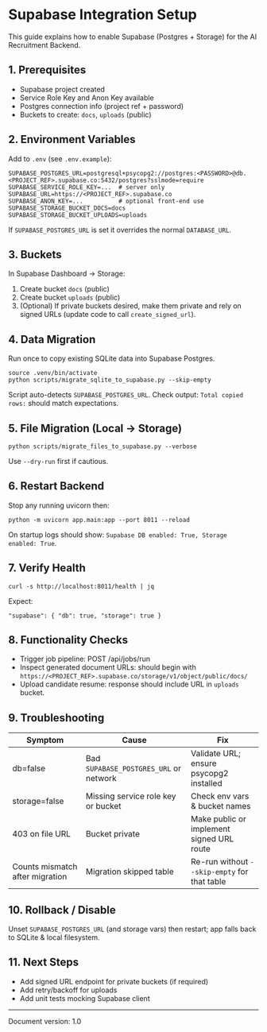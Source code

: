 # Supabase Integration Setup

This guide explains how to enable Supabase (Postgres + Storage) for the AI Recruitment Backend.

## 1. Prerequisites
- Supabase project created
- Service Role Key and Anon Key available
- Postgres connection info (project ref + password)
- Buckets to create: `docs`, `uploads` (public)

## 2. Environment Variables
Add to `.env` (see `.env.example`):
```
SUPABASE_POSTGRES_URL=postgresql+psycopg2://postgres:<PASSWORD>@db.<PROJECT_REF>.supabase.co:5432/postgres?sslmode=require
SUPABASE_SERVICE_ROLE_KEY=...  # server only
SUPABASE_URL=https://<PROJECT_REF>.supabase.co
SUPABASE_ANON_KEY=...          # optional front-end use
SUPABASE_STORAGE_BUCKET_DOCS=docs
SUPABASE_STORAGE_BUCKET_UPLOADS=uploads
```
If `SUPABASE_POSTGRES_URL` is set it overrides the normal `DATABASE_URL`.

## 3. Buckets
In Supabase Dashboard → Storage:
1. Create bucket `docs` (public)
2. Create bucket `uploads` (public)
3. (Optional) If private buckets desired, make them private and rely on signed URLs (update code to call `create_signed_url`).

## 4. Data Migration
Run once to copy existing SQLite data into Supabase Postgres.
```
source .venv/bin/activate
python scripts/migrate_sqlite_to_supabase.py --skip-empty
```
Script auto-detects `SUPABASE_POSTGRES_URL`. Check output: `Total copied rows:` should match expectations.

## 5. File Migration (Local → Storage)
```
python scripts/migrate_files_to_supabase.py --verbose
```
Use `--dry-run` first if cautious.

## 6. Restart Backend
Stop any running uvicorn then:
```
python -m uvicorn app.main:app --port 8011 --reload
```
On startup logs should show: `Supabase DB enabled: True, Storage enabled: True`.

## 7. Verify Health
```
curl -s http://localhost:8011/health | jq
```
Expect:
```
"supabase": { "db": true, "storage": true }
```

## 8. Functionality Checks
- Trigger job pipeline: POST /api/jobs/run
- Inspect generated document URLs: should begin with `https://<PROJECT_REF>.supabase.co/storage/v1/object/public/docs/`
- Upload candidate resume: response should include URL in `uploads` bucket.

## 9. Troubleshooting
| Symptom | Cause | Fix |
| ------- | ----- | --- |
| db=false | Bad `SUPABASE_POSTGRES_URL` or network | Validate URL; ensure psycopg2 installed |
| storage=false | Missing service role key or bucket | Check env vars & bucket names |
| 403 on file URL | Bucket private | Make public or implement signed URL route |
| Counts mismatch after migration | Migration skipped table | Re-run without `--skip-empty` for that table |

## 10. Rollback / Disable
Unset `SUPABASE_POSTGRES_URL` (and storage vars) then restart; app falls back to SQLite & local filesystem.

## 11. Next Steps
- Add signed URL endpoint for private buckets (if required)
- Add retry/backoff for uploads
- Add unit tests mocking Supabase client

---
Document version: 1.0
